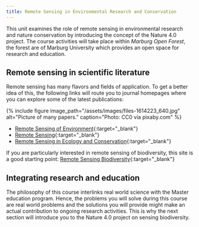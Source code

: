 ```yaml
---
title: Remote Sensing in Environmental Research and Conservation
---
```


This unit examines the role of remote sensing in environmental research and nature conservation by introducing the concept of the Nature 4.0 project. The course activities will take place within *Marburg Open Forest*, the forest are of Marburg University which provides an open space for research and education.

## Remote sensing in scientific literature
Remote sensing has many flavors and fields of application. To get a better idea of this, the following links will route you to journal homepages where you can explore some of the latest publications:

{% include figure image_path="/assets/images/files-1614223_640.jpg" alt="Picture of many papers." caption="Photo: CC0 via pixaby.com" %}

  * [Remote Sensing of Environment](https://www.journals.elsevier.com/remote-sensing-of-environment){:target="_blank"}
  * [Remote Sensing](https://www.mdpi.com/journal/remotesensing){:target="_blank"}
  * [Remote Sensing in Ecology and Conservation](https://zslpublications.onlinelibrary.wiley.com/journal/20563485){:target="_blank"}
  
If you are particularly interested in remote sensing of biodiversity, this site is a good starting point:
[Remote Sensing Biodiversity](http://remote-sensing-biodiversity.org/){:target="_blank"}

## Integrating research and education
The philosophy of this course interlinks real world science with the Master education program. Hence, the problems you will solve during this course are real world problems and the solutions you will provide might make an actual contribution to ongoing research activities. This is why the next section will introduce you to the Nature 4.0 project on sensing biodiversity.
